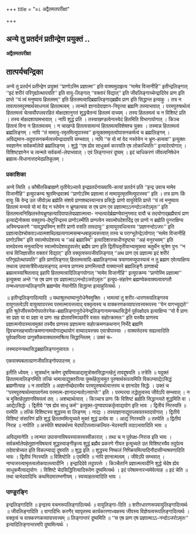+++
title = "०८ अद्वैतमतपरीक्षा"

+++


## अन्ये तु प्रतर्दनं प्रतीन्द्रेण प्रयुक्तं ..

**अद्वैतमतपरीक्षा**

## **तात्पर्यचन्द्रिका**

अन्ये तु प्रतर्दनं प्रतीन्द्रेण प्रयुक्तं ‘‘प्राणोऽस्मि प्रज्ञात्मा’’ इति वाक्यमुदाहृत्य ‘‘मामेव विजानीहि’’ इतीन्द्रलिङ्गात् ‘‘इदं शरीरं परिगृह्योत्थापयति’’ इति वायु-लिङ्गात् ‘‘वक्तारं विद्यात्’’ इति जीवलिङ्गाच्चेन्द्रादिरेव प्राण इति प्राप्ते ‘‘यं त्वं मनुष्याय हिततमम्’’ इति हिततमत्वादिब्रह्मलिङ्गाद्ब्रह्मैव प्राण इति सिद्धान्त इत्याहुः । तत्र न तावत्परमपुरुषार्थसाधनत्वं हिततमत्वम् । त्वन्मते ज्ञानादेवाज्ञान-निवृत्त्या ब्रह्मणि तस्याभावात् । परमपुरुषार्थत्वं हिततमत्वं चेत्सर्वोपप्लवरहितं मोक्षदशानुगतं शुद्धचैतन्यं हिततमं वाच्यम् । तस्य हिततमत्वं च न विशिष्टं प्रति । तस्य मोक्षदशायामभावात् । नापि शुद्धं प्रति । तस्याखण्डत्वेनास्येदं हितमिति विभागायोगात् । किञ्च हितत्वं विना न हिततमत्वम् । न चाखण्डे हितत्वसामान्यं हिततमत्वविशेषश्च युक्तः । तस्मान्न हिततमत्वं ब्रह्मलिङ्गम् । नापि ‘‘तं मामायु-रमृतमित्युपास्स्व’’ इत्युक्तममृतत्वोपासनकर्मत्वं च ब्रह्मलिङ्गम् । अविद्यमान-तदुपासनकर्मत्वस्येन्द्रादावपि सम्भवात् । नापि ‘‘स यो मां वेद नस्तेयेन न भ्रूण-हत्यया’’ इत्युक्तः स्वज्ञानेन सर्वकर्मालेपो ब्रह्मलिङ्गम् । शुद्धे ‘‘एष ह्येव साधुकर्म कारयति एष लोकाधिपतिः’’ इत्यादेरयोगात् । विशिष्टज्ञानेन च त्वन्मते सर्वकर्मा-लेपाभावात् । एवं लिङ्गान्तरं दूष्यम् । इदं चाधिकरणं जीवत्वनिषेधेन ब्रह्मत्व-विधानात्तदभेदप्रतिकूलम् ।

### **प्रकाशिका**

अन्ये त्विति ॥ कौषीतकिब्राह्मणे तृतीयेऽध्याये इन्द्रप्रतर्दनाख्यायि-कायां प्रतर्दनं प्रति ‘‘इन्द्र उवाच मामेव विजानीहि’’ इत्युपक्रम्य श्रुतमिन्द्रवाक्यं ‘‘प्राणोऽस्मि प्रज्ञात्मा तं मामायुरमृतमित्युपास्स्व’’ इति । तत्र प्राणः किं वायुः किं वेन्द्र उत जीवोऽथ ब्रह्मेति संशये प्राणशब्दस्यान्यत्र प्रसिद्धेः प्राणो वायुरेवेति प्राप्ते ‘‘यं त्वं मनुष्याय हिततमं मन्यसे यो मां वेद न स्तेयेन न भ्रूणहत्यया स एष प्राण एव प्रज्ञात्माऽऽनन्दोऽजरोऽमृतः’’ इति हिततमत्वनिखिलस्तेयभ्रूणहत्यादिपापालेपप्रज्ञात्मत्वा- नन्दत्वादेर्ब्रह्मण्येवानुगमाद वायौ च तदयोगाद्ब्रह्मैवायं प्राण इत्याद्येनोक्त्वा वक्तुरुप-देष्टुरिन्द्रस्य प्राणोऽस्मीति प्राणत्वेन स्वात्मोपदेशादिंद्र एव प्राणो न ब्रह्मेति पुनराक्षिप्य अस्मिन्प्रकरणे ‘‘यावद्ध्यस्मिन् शरीरे प्राणो वसति तावदायुः’’ इत्यायुरवधित्वस्य ‘‘प्रज्ञानन्दोऽजरः’’ इति प्रज्ञात्वादेश्चोक्ताऽध्यात्मशब्दितप्रत्यगात्मसम्बन्धबाहुल्यसत्त्वात् तस्य च पराग्भूतेन्द्रेऽयोगात् ‘‘मामेव विजानीहि प्राणोऽस्मि’’ इति स्वात्मोपदेशस्य च ‘‘अहं ब्रह्मास्मि’’ इत्यादिशास्त्राधीनदृष्ट्या ‘‘अहं मनुरभवम्’’ इति वामदेवस्य मनुत्वादिना स्वात्मोपदेशवदुपपत्तेर् ब्रह्मैव प्राण इति द्वितीयतृतीयाभ्यामुक्त्वा चतुर्थेन सूत्रेण पुनः ‘‘न वाचं विजिज्ञासीत वक्तारं विद्यात्’’ इति वक्तृत्वरूपजीवलिङ्गात् ‘‘अथ प्राण एव प्रज्ञात्मा इदं शरीरं परिगृह्योत्थापयति’’ इति प्राणलिङ्गात् हिततमत्वादि-ब्रह्मलिङ्गाच्च त्रयाणामप्युपास्यत्वं न तु ब्रह्मण एवेत्याक्षिप्य तथात्व उपासात्रैविध्यप्रसङ्गाद् अन्यत्र प्राणस्य प्राणमित्यादौ वाक्यान्तरे ब्रह्मलिङ्गैः प्राणशब्दे ब्रह्मत्वस्याश्रितत्वाद् इहापि हिततमत्वादिलिङ्गयोगात् ‘‘मामेव विजानीहि’’ इत्युपक्रम्य ‘‘प्राणोस्मि प्रज्ञात्मा’’ इत्युक्त्वा अन्ते ‘‘स एष प्राण एव प्रज्ञात्माऽऽनन्दोऽजरोऽमृतः’’ इत्युप-संहारेण ब्रह्मण्येकवाक्यत्वावगतौ तन्मध्यगतान्यलिङ्गानि ब्रह्मण्येव नेयानीति सिद्धान्त इत्याहुरित्यर्थः ।

॥ इतीन्द्रलिङ्गादित्यादि ॥ यथाश्रुतभाष्यानुरोधेनैवमुक्तिः । भामत्यां तु शरीर-धारणरूपलिङ्गस्य वायुगतत्वेऽपि वायुव्यापारस्य परमात्मायत्तत्वाद् वक्तृत्वस्य च वाक्करणकव्यापारवत्त्वरूपस्य ‘‘येन वागभ्युद्यते’’ इति श्रुतेर्जीवरूपेणोपपत्तेरनेक-ब्रह्मलिङ्गानुरोधेनेन्द्रलिङ्गानामन्यथासिद्धेर्न पूर्वपक्षोदय इत्याक्षिप्य ‘‘यो वै प्राणः सा प्रज्ञा या वा प्रज्ञा स प्राणः सह ह्येतावस्मिञ्छरीरे वसतः सहोत्क्रामतः’’ इति यस्यैव प्राणस्य प्रज्ञात्मनोपास्यत्वमुक्तं तस्यैव प्राणस्य प्रज्ञात्मना सहोत्क्रमणकथनान् निर्भेदे ब्रह्मणि द्विवचनसहभावोत्क्रमणानामयोगाद्यथायोगं वाय्वादयस्त्रय एवात्रोपास्याः । वाक्यभेदस्य सह्यत्वादिति पूर्वपक्षयित्वा प्रागुक्तैकवाक्यतामाश्रित्य सिद्धान्तितम् । उक्तं च–

तस्मादनन्यथासिद्धब्रह्मलिङ्गानुसारतः ।

एकवाक्यबलात्प्राणजीवलिङ्गोपपादनम् ॥

इतीति ध्येयम् । सूत्रार्थान् क्रमेण दूषयिष्यन्नाद्यसूत्रोक्तसिद्धान्तहेतुं तावद्दूषयति ॥ तत्रेति ॥ यदुक्तं हिततमत्वलिङ्गमिति तत्किं भामत्याद्युक्तरीत्या पुमर्थहेतुत्वमुत पुरुषार्थरूपत्वमिति विकल्प्याद्येऽसिद्धं ब्रह्मणीत्याह ॥ न तावदिति ॥ अज्ञानोच्छेदस्यैव परमपुरुषार्थत्वात्तस्य च ज्ञानादेव सिद्धेः । उक्तं च ‘‘परमपुरुषार्थस्यापवर्गस्य परमात्म-ज्ञानादन्यतोऽनवाप्तेः’’ इति । परम्परया तद्धेतुत्वस्य जीवेऽपि सम्भवात् । न च मुक्तिहेतुज्ञानविषयत्वं तत् । अशब्दार्थत्वात् । किञ्चात्र प्राणः किं विशिष्टं ब्रह्मेति सिद्धान्त्यते शुद्धमिति वा । आद्येऽसिद्धेः । द्वितीये ‘‘एष ह्येव साधु कर्म’’ इत्युक्त-पुण्यपापकर्तृत्वाद्ययोग इति भावः । द्वितीयं निरस्यति ॥ परमेति ॥ तत्किं विशिष्टस्य शुद्धस्य वा लिङ्गम् । नाद्यः । तस्याज्ञानाद्युपप्लववतस्तदयोगात् । द्वितीये विशिष्टं संसारिणं प्रति शुद्धं हिततममित्युच्यते मुक्तं शुद्धं प्रत्येव वा । आद्यं निरस्यति ॥ तस्येति ॥ द्वितीयं निराह ॥ नापीति ॥ अस्येति षष्ठ्यर्थस्य भेदघटितत्वात्कल्पित-भेदस्यापि तदाऽभावादिति भावः ॥

अविद्यमानेति ॥ त्वन्मत उपासनाविषयस्यासत्त्वस्वीकारात् । तथा च न पूर्वपक्ष-निरास इति भावः । सर्वकर्मालेपहेतुज्ञानविषयत्वं शुद्धस्याङ्गीकृत्य शुद्धं ब्रह्मैव प्रकरणे गीयत इत्युच्यते उत विशिष्टस्यैव तदुपेत्य तदेवात्रोच्यत इति विकल्प्याद्यं दूषयति ॥ शुद्ध इति ॥ शुद्धस्य निष्कलं निष्क्रियमित्यादिनौदासीन्यश्रवणादिति भावः । द्वितीयं निरस्यति ॥ विशिष्टेति ॥ एवमिति ॥ नापि ज्ञानात्मत्वम् । जीवेऽपि सम्भवात् । नाप्यजरत्वामृतत्वलोकपालत्वादीनि । इन्द्रादिदेवे तदुपपत्तेः । किञ्चैतानि प्रज्ञात्मत्वादीनि शुद्धे चेदेष ह्येव साधुकर्मेत्याद्ययोगः । विशिष्टे चेदसिद्धिरित्यादिरूपेण दूष्यमित्यर्थः । इदं परेषामनारभ्यमेवेत्याह ॥ इदं चेति ॥ तथा चाभेदवादिभिः कथमिदमारम्भणीयम् । स्वव्याहतत्वादिति भावः ।

### **पाण्डुरङ्गि**

इन्द्रलिङ्गादिति ॥ इन्द्रस्य वचनरूपलिङ्गादित्यर्थः ॥ वायुलिङ्गा-दिति ॥ शरीरधारणरूपवायुलिङ्गादित्यर्थः ॥ जीवलिङ्गादिति ॥ वागादिभिः करणैर् व्यापृतस्य कार्यकारणाध्यक्षस्य जीवस्य विज्ञेयत्वरूपलिङ्गादित्यर्थः । वक्तृत्वं च वाक्करणकव्यापारवत्त्वम् ॥ लिङ्गान्तरं दूष्यमिति ॥ ‘‘स एष प्राण एष प्रज्ञात्माऽऽ-नन्दोऽजरोऽमृतः’’ इत्यादिलिङ्गान्तरमपि दूष्यमित्यर्थः ।

